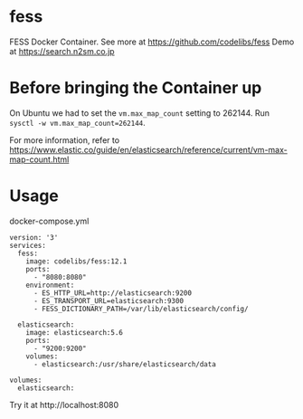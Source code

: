 # fess
FESS Docker Container. See more at https://github.com/codelibs/fess
Demo at https://search.n2sm.co.jp

# Before bringing the Container up

On Ubuntu we had to set the `vm.max_map_count` setting to 262144. Run `sysctl -w vm.max_map_count=262144`.

For more information, refer to https://www.elastic.co/guide/en/elasticsearch/reference/current/vm-max-map-count.html

# Usage
docker-compose.yml

```
version: '3'
services:
  fess:
    image: codelibs/fess:12.1
    ports:
      - "8080:8080"
    environment:
      - ES_HTTP_URL=http://elasticsearch:9200
      - ES_TRANSPORT_URL=elasticsearch:9300
      - FESS_DICTIONARY_PATH=/var/lib/elasticsearch/config/

  elasticsearch:
    image: elasticsearch:5.6
    ports:
      - "9200:9200"
    volumes:
      - elasticsearch:/usr/share/elasticsearch/data

volumes:
  elasticsearch:
```

Try it at http://localhost:8080
